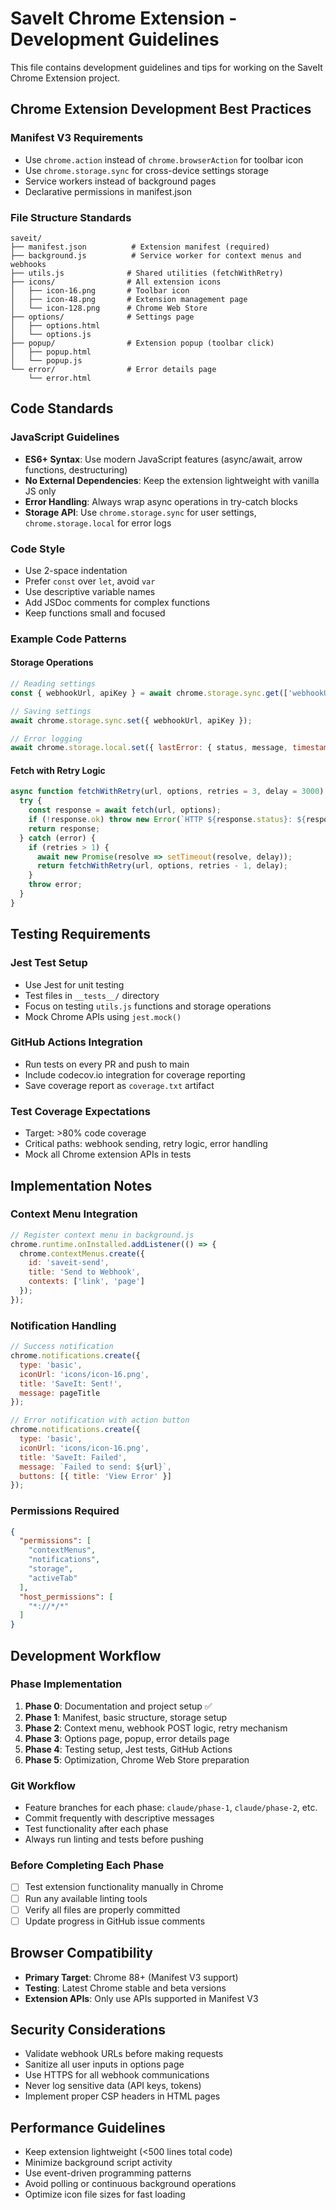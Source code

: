 # SaveIt Chrome Extension - Development Guidelines

This file contains development guidelines and tips for working on the SaveIt Chrome Extension project.

## Chrome Extension Development Best Practices

### Manifest V3 Requirements
- Use `chrome.action` instead of `chrome.browserAction` for toolbar icon
- Use `chrome.storage.sync` for cross-device settings storage
- Service workers instead of background pages
- Declarative permissions in manifest.json

### File Structure Standards
```
saveit/
├── manifest.json          # Extension manifest (required)
├── background.js          # Service worker for context menus and webhooks
├── utils.js              # Shared utilities (fetchWithRetry)
├── icons/                # All extension icons
│   ├── icon-16.png       # Toolbar icon
│   ├── icon-48.png       # Extension management page
│   └── icon-128.png      # Chrome Web Store
├── options/              # Settings page
│   ├── options.html
│   └── options.js
├── popup/                # Extension popup (toolbar click)
│   ├── popup.html
│   └── popup.js
└── error/                # Error details page
    └── error.html
```

## Code Standards

### JavaScript Guidelines
- **ES6+ Syntax**: Use modern JavaScript features (async/await, arrow functions, destructuring)
- **No External Dependencies**: Keep the extension lightweight with vanilla JS only
- **Error Handling**: Always wrap async operations in try-catch blocks
- **Storage API**: Use `chrome.storage.sync` for user settings, `chrome.storage.local` for error logs

### Code Style
- Use 2-space indentation
- Prefer `const` over `let`, avoid `var`
- Use descriptive variable names
- Add JSDoc comments for complex functions
- Keep functions small and focused

### Example Code Patterns

#### Storage Operations
```javascript
// Reading settings
const { webhookUrl, apiKey } = await chrome.storage.sync.get(['webhookUrl', 'apiKey']);

// Saving settings
await chrome.storage.sync.set({ webhookUrl, apiKey });

// Error logging
await chrome.storage.local.set({ lastError: { status, message, timestamp: Date.now() } });
```

#### Fetch with Retry Logic
```javascript
async function fetchWithRetry(url, options, retries = 3, delay = 3000) {
  try {
    const response = await fetch(url, options);
    if (!response.ok) throw new Error(`HTTP ${response.status}: ${response.statusText}`);
    return response;
  } catch (error) {
    if (retries > 1) {
      await new Promise(resolve => setTimeout(resolve, delay));
      return fetchWithRetry(url, options, retries - 1, delay);
    }
    throw error;
  }
}
```

## Testing Requirements

### Jest Test Setup
- Use Jest for unit testing
- Test files in `__tests__/` directory
- Focus on testing `utils.js` functions and storage operations
- Mock Chrome APIs using `jest.mock()`

### GitHub Actions Integration
- Run tests on every PR and push to main
- Include codecov.io integration for coverage reporting
- Save coverage report as `coverage.txt` artifact

### Test Coverage Expectations
- Target: >80% code coverage
- Critical paths: webhook sending, retry logic, error handling
- Mock all Chrome extension APIs in tests

## Implementation Notes

### Context Menu Integration
```javascript
// Register context menu in background.js
chrome.runtime.onInstalled.addListener(() => {
  chrome.contextMenus.create({
    id: 'saveit-send',
    title: 'Send to Webhook',
    contexts: ['link', 'page']
  });
});
```

### Notification Handling
```javascript
// Success notification
chrome.notifications.create({
  type: 'basic',
  iconUrl: 'icons/icon-16.png',
  title: 'SaveIt: Sent!',
  message: pageTitle
});

// Error notification with action button
chrome.notifications.create({
  type: 'basic',
  iconUrl: 'icons/icon-16.png', 
  title: 'SaveIt: Failed',
  message: `Failed to send: ${url}`,
  buttons: [{ title: 'View Error' }]
});
```

### Permissions Required
```json
{
  "permissions": [
    "contextMenus",
    "notifications", 
    "storage",
    "activeTab"
  ],
  "host_permissions": [
    "*://*/*"
  ]
}
```

## Development Workflow

### Phase Implementation
1. **Phase 0**: Documentation and project setup ✅
2. **Phase 1**: Manifest, basic structure, storage setup
3. **Phase 2**: Context menu, webhook POST logic, retry mechanism
4. **Phase 3**: Options page, popup, error details page
5. **Phase 4**: Testing setup, Jest tests, GitHub Actions
6. **Phase 5**: Optimization, Chrome Web Store preparation

### Git Workflow
- Feature branches for each phase: `claude/phase-1`, `claude/phase-2`, etc.
- Commit frequently with descriptive messages
- Test functionality after each phase
- Always run linting and tests before pushing

### Before Completing Each Phase
- [ ] Test extension functionality manually in Chrome
- [ ] Run any available linting tools
- [ ] Verify all files are properly committed
- [ ] Update progress in GitHub issue comments

## Browser Compatibility
- **Primary Target**: Chrome 88+ (Manifest V3 support)
- **Testing**: Latest Chrome stable and beta versions
- **Extension APIs**: Only use APIs supported in Manifest V3

## Security Considerations
- Validate webhook URLs before making requests
- Sanitize all user inputs in options page
- Use HTTPS for all webhook communications
- Never log sensitive data (API keys, tokens)
- Implement proper CSP headers in HTML pages

## Performance Guidelines
- Keep extension lightweight (<500 lines total code)
- Minimize background script activity
- Use event-driven programming patterns
- Avoid polling or continuous background operations
- Optimize icon file sizes for fast loading